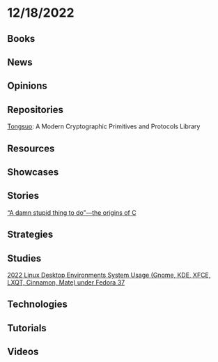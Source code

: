 # 12/18/2022

## Books

## News

## Opinions

## Repositories
[Tongsuo](https://github.com/Tongsuo-Project/Tongsuo): A Modern Cryptographic Primitives and Protocols Library

## Resources

## Showcases

## Stories
[“A damn stupid thing to do”—the origins of C](https://arstechnica.com/features/2020/12/a-damn-stupid-thing-to-do-the-origins-of-c/)

## Strategies

## Studies
[2022 Linux Desktop Environments System Usage (Gnome, KDE, XFCE, LXQT, Cinnamon, Mate) under Fedora 37](https://itvision.altervista.org/linux-desktop-environments-system-usage.html)

## Technologies

## Tutorials

## Videos
